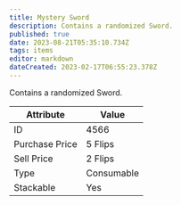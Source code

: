 ```yaml
---
title: Mystery Sword
description: Contains a randomized Sword.
published: true
date: 2023-08-21T05:35:10.734Z
tags: items
editor: markdown
dateCreated: 2023-02-17T06:55:23.378Z
---
```


Contains a randomized Sword.

|Attribute|Value|
|-|-|
|ID|4566|
|Purchase Price|5 Flips|
|Sell Price|2 Flips|
|Type|Consumable|
|Stackable|Yes|

